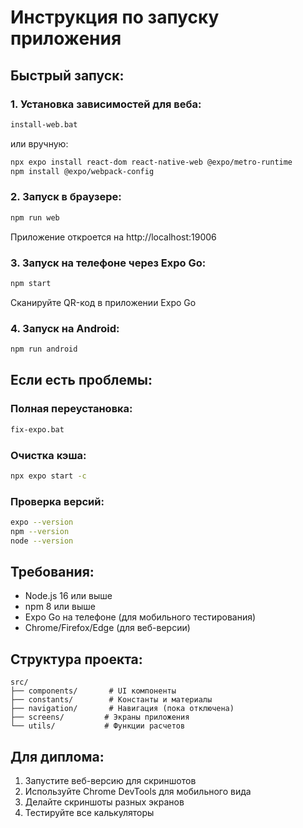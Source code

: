 # Инструкция по запуску приложения

## Быстрый запуск:

### 1. Установка зависимостей для веба:
```bash
install-web.bat
```

или вручную:
```bash
npx expo install react-dom react-native-web @expo/metro-runtime
npm install @expo/webpack-config
```

### 2. Запуск в браузере:
```bash
npm run web
```

Приложение откроется на http://localhost:19006

### 3. Запуск на телефоне через Expo Go:
```bash
npm start
```
Сканируйте QR-код в приложении Expo Go

### 4. Запуск на Android:
```bash
npm run android
```

## Если есть проблемы:

### Полная переустановка:
```bash
fix-expo.bat
```

### Очистка кэша:
```bash
npx expo start -c
```

### Проверка версий:
```bash
expo --version
npm --version
node --version
```

## Требования:
- Node.js 16 или выше
- npm 8 или выше
- Expo Go на телефоне (для мобильного тестирования)
- Chrome/Firefox/Edge (для веб-версии)

## Структура проекта:
```
src/
├── components/       # UI компоненты
├── constants/        # Константы и материалы
├── navigation/       # Навигация (пока отключена)
├── screens/         # Экраны приложения
└── utils/           # Функции расчетов
```

## Для диплома:
1. Запустите веб-версию для скриншотов
2. Используйте Chrome DevTools для мобильного вида
3. Делайте скриншоты разных экранов
4. Тестируйте все калькуляторы
